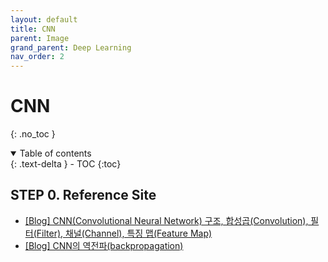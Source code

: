 ```yaml
---
layout: default
title: CNN
parent: Image
grand_parent: Deep Learning
nav_order: 2
---
```


# CNN
{: .no_toc }

<details open markdown="block">
  <summary>
    Table of contents
  </summary>
  {: .text-delta }
- TOC
{:toc}
</details>

<!------------------------------------ STEP ------------------------------------>

## STEP 0. Reference Site

* [[Blog] CNN(Convolutional Neural Network) 구조, 합성곱(Convolution), 필터(Filter), 채널(Channel), 특징 맵(Feature Map)](https://all-young.tistory.com/43)
* [[Blog] CNN의 역전파(backpropagation)](https://ratsgo.github.io/deep%20learning/2017/04/05/CNNbackprop/)